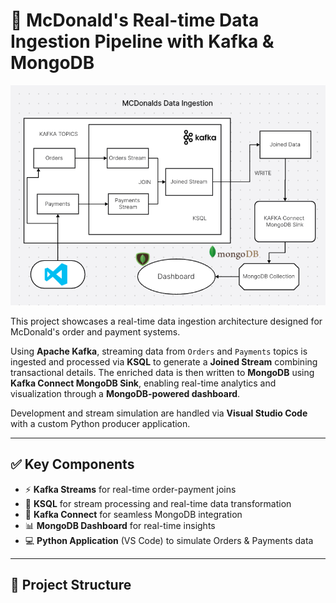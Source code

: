 # 🍔 McDonald's Real-time Data Ingestion Pipeline with Kafka & MongoDB

<p align="center">
  <img src="/Mcdonalds.png" alt="Pipeline Diagram" width="700"/>
</p>

This project showcases a real-time data ingestion architecture designed for McDonald's order and payment systems.

Using **Apache Kafka**, streaming data from `Orders` and `Payments` topics is ingested and processed via **KSQL** to generate a **Joined Stream** combining transactional details. The enriched data is then written to **MongoDB** using **Kafka Connect MongoDB Sink**, enabling real-time analytics and visualization through a **MongoDB-powered dashboard**. 

Development and stream simulation are handled via **Visual Studio Code** with a custom Python producer application.

---

## ✅ Key Components

- ⚡ **Kafka Streams** for real-time order-payment joins  
- 🧠 **KSQL** for stream processing and real-time data transformation  
- 🔗 **Kafka Connect** for seamless MongoDB integration  
- 📊 **MongoDB Dashboard** for real-time insights  
- 💻 **Python Application** (VS Code) to simulate Orders & Payments data

---

## 📁 Project Structure

